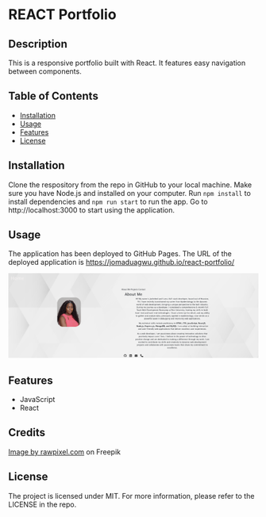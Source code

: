 # REACT Portfolio


## Description
  This is a responsive portfolio built with React. It features easy navigation between components.


## Table of Contents
  - [Installation](#installation)
  - [Usage](#usage)
  - [Features](#features)
  - [License](#license)


## Installation
  Clone the respository from the repo in GitHub to your local machine. Make sure you have Node.js and installed on your computer. Run `npm install` to install dependencies and `npm run start` to run the app. Go to http://localhost:3000 to start using the application.


 ## Usage
  The application has been deployed to GitHub Pages. The URL of the deployed application is https://jomaduagwu.github.io/react-portfolio/ 
  
![react portfolio screenshot](./src/components/Assets/react-app-screenshot.png)
  

## Features
* JavaScript
* React


## Credits
  <a href="https://www.freepik.com/free-vector/white-gray-geometric-pattern-background-vector_18240979.htm#query=website%20background&position=15&from_view=keyword&track=ais">Image by rawpixel.com</a> on Freepik


## License
The project is licensed under MIT. For more information, please refer to the LICENSE in the repo.
  

